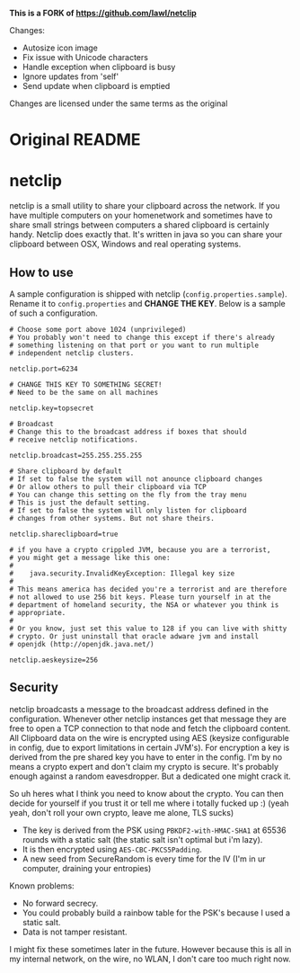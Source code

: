 **This is a FORK of https://github.com/lawl/netclip**

Changes:

- Autosize icon image
- Fix issue with Unicode characters
- Handle exception when clipboard is busy
- Ignore updates from 'self'
- Send update when clipboard is emptied

Changes are licensed under the same terms as the original

# Original README

netclip
=======

netclip is a small utility to share your clipboard across the network. If you have multiple computers on your homenetwork and sometimes have to share small strings between computers a shared clipboard is certainly handy. Netclip does exactly that. It's written in java so you can share your clipboard between OSX, Windows and real operating systems.

How to use
----------
A sample configuration is shipped with netclip (`config.properties.sample`). Rename it to `config.properties` and **CHANGE THE KEY**.
Below is a sample of such a configuration.

    # Choose some port above 1024 (unprivileged)
    # You probably won't need to change this except if there's already
    # something listening on that port or you want to run multiple
    # independent netclip clusters.

    netclip.port=6234

    # CHANGE THIS KEY TO SOMETHING SECRET!
    # Need to be the same on all machines

    netclip.key=topsecret

    # Broadcast
    # Change this to the broadcast address if boxes that should
    # receive netclip notifications.

    netclip.broadcast=255.255.255.255

    # Share clipboard by default
    # If set to false the system will not anounce clipboard changes
    # Or allow others to pull their clipboard via TCP
    # You can change this setting on the fly from the tray menu
    # This is just the default setting.
    # If set to false the system will only listen for clipboard
    # changes from other systems. But not share theirs.

    netclip.shareclipboard=true
    
    # if you have a crypto crippled JVM, because you are a terrorist,
    # you might get a message like this one:
    #
    #    java.security.InvalidKeyException: Illegal key size
    #
    # This means america has decided you're a terrorist and are therefore
    # not allowed to use 256 bit keys. Please turn yourself in at the
    # department of homeland security, the NSA or whatever you think is
    # appropriate. 
    #
    # Or you know, just set this value to 128 if you can live with shitty
    # crypto. Or just uninstall that oracle adware jvm and install
    # openjdk (http://openjdk.java.net/)
    
    netclip.aeskeysize=256


Security
--------
netclip broadcasts a message to the broadcast address defined in the configuration. Whenever other netclip instances get that message they are free to open a TCP connection to that node and fetch the clipboard content. All Clipboard data on the wire is encrypted using AES (keysize configurable in config, due to export limitations in certain JVM's). For encryption a key is derived from the pre shared key you have to enter in the config.
I'm by no means a crypto expert and don't claim my crypto is secure. It's probably enough against a random eavesdropper. But a dedicated one might crack it.

So uh heres what I think you need to know about the crypto. You can then decide for yourself if you trust it or tell me where i totally fucked up :)
(yeah yeah, don't roll your own crypto, leave me alone, TLS sucks)

* The key is derived from the PSK using `PBKDF2-with-HMAC-SHA1` at 65536 rounds with a static salt (the static salt isn't optimal but i'm lazy).
* It is then encrypted using `AES-CBC-PKCS5Padding`.
* A new seed from SecureRandom is every time for the IV (I'm in ur computer, draining your entropies)

Known problems:
* No forward secrecy.
* You could probably build a rainbow table for the PSK's because I used a static salt.
* Data is not tamper resistant.

I might fix these sometimes later in the future. However because this is all in my internal network, on the wire, no WLAN, I don't care too much right now.
